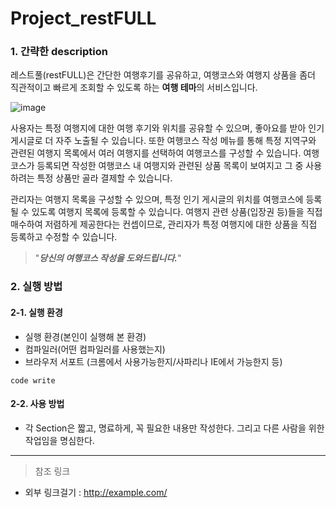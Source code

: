 # Project_restFULL

### 1. 간략한 description

  
레스트풀(restFULL)은 간단한 여행후기를 공유하고, 여행코스와 여행지 상품을 좀더 직관적이고 빠르게 조회할 수 있도록 하는 **여행 테마**의 서비스입니다. 




![image](https://user-images.githubusercontent.com/65878549/97250534-864ffb80-1849-11eb-9b95-589d304cfddf.png)




사용자는 특정 여행지에 대한 여행 후기와 위치를 공유할 수 있으며, 좋아요를 받아 인기 게시글로 더 자주 노출될 수 있습니다. 또한 여행코스 작성 메뉴를 통해 특정 지역구와 관련된 여행지 목록에서 여러 여행지를 선택하여 여행코스를 구성할 수 있습니다. 여행코스가 등록되면 작성한 여행코스 내 여행지와 관련된 상품 목록이 보여지고 그 중 사용하려는 특정 상품만 골라 결제할 수 있습니다.


관리자는 여행지 목록을 구성할 수 있으며, 특정 인기 게시글의 위치를 여행코스에 등록될 수 있도록 여행지 목록에 등록할 수 있습니다. 여행지 관련 상품(입장권 등)들을 직접 매수하여 저렴하게 제공한다는 컨셉이므로, 관리자가 특정 여행지에 대한 상품을 직접 등록하고 수정할 수 있습니다. 
      
>  "_**당신의 여행코스 작성을 도와드립니다.**_"    
   
      
### 2. 실행 방법   
#### 2-1. 실행 환경   
+ 실행 환경(본인이 실행해 본 환경)   
+ 컴파일러(어떤 컴파일러를 사용했는지)   
+ 브라우저 서포트 (크롬에서 사용가능한지/사파리나 IE에서 가능한지 등)  

```
code write
```
#### 2-2. 사용 방법   

+ 각 Section은 짧고, 명료하게, 꼭 필요한 내용만 작성한다. 그리고 다른 사람을 위한 작업임을 명심한다.      

----------------------------------------------
   
> 참조 링크
* 외부 링크걸기 : http://example.com/
